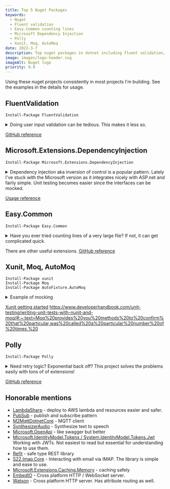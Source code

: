 ```yaml
---
title: Top 5 Nuget Packages 
keywords:
  - Nuget
  - Fluent validation
  - Easy.Common counting lines
  - Microsoft Dependency Injection
  - Polly
  - Xunit, Moq, AutoMoq
date: 2022-3-7
description: Top nuget packages in dotnet including fluent validation, counting lines, dependency injection, retry logic, and testing/mocking libraries.
image: images/logo-header.svg
imageAlt: Nuget logo
priority: 0.9
---
```


Using these nuget projects consistently in most projects I'm building.  See the examples in the details for usage.

## FluentValidation

    Install-Package FluentValidation

<details>
<summary>Doing user input validation can be tedious. This makes it less so.</summary>


```csharp
public class CustomerValidator: AbstractValidator<Customer> {
    public CustomerValidator() {
        RuleFor(x => x.Surname).NotEmpty();
        RuleFor(x => x.Forename).NotEmpty().WithMessage("Please specify a first name");
        RuleFor(x => x.Discount).NotEqual(0).When(x => x.HasDiscount);
        RuleFor(x => x.Address).Length(20, 250);
        RuleFor(x => x.Postcode).Must(BeAValidPostcode).WithMessage("Please specify a valid postcode");
    }

    private bool BeAValidPostcode(string postcode) {
        // custom postcode validating logic goes here
    }
}

// Usage
var customer = new Customer();
var validator = new CustomerValidator();
ValidationResult results = validator.Validate(customer);

bool success = results.IsValid;
IList<ValidationFailure> failures = results.Errors;
```

</details>

[GitHub reference](https://github.com/FluentValidation/FluentValidation)

## Microsoft.Extensions.DependencyInjection

    Install-Package Microsoft.Extensions.DependencyInjection

<details>
<summary>
Dependency injection aka inversion of control is a popular pattern.  Lately I've stuck with the Microsoft version as it integrates nicely with ASP.net and fairly simple. Unit testing becomes easier since the interfaces can be mocked.
</summary>
<br/>

In this example, a service collection is created using interfaces with corresponding  concrete implementation.  Then one service is used within a scope.

```csharp
var services = new ServiceCollection();
services.AddSingleton<IFoo>(new Foo());
services.AddScoped<IBar, Bar>();
var provider = services.BuildServiceProvider();

// usage
using var scope = _provider.CreateScope();
var instance = scope.ServiceProvider.GetService<IBar>();
```
</details>

[Usage reference](https://docs.microsoft.com/en-us/dotnet/core/extensions/dependency-injection-usage)

## Easy.Common

    Install-Package Easy.Common

<details>
<summary>Have you ever tried counting lines of a very large file? If not, it can get complicated quick.</summary>

```csharp
var file = new FileInfo("veryLargerFile.csv");
using var stream = file.OpenRead(); 
var lines = stream.CountLines();
```    

</details>

There are other useful extensions. [GitHub reference](https://github.com/NimaAra/Easy.Common)

## Xunit, Moq, AutoMoq

    Install-Package xunit
    Install-Package Moq 
    Install-Package AutoFixture.AutoMoq


<details>
<summary>Example of mocking </summary>

```csharp
    [Fact]
    public async Task Can_get_message_from_cache() {

        // Arrange
        var expected = _fixture.Create<uint>();
        _mock.Setup(x => x.Get(expected))
            .Returns(_fixture
                .Build<Message>()
                .Do(x => x.Headers.Add("UID", expected.ToString()))
                .Create());

        // Act
        var message = await _provider.GetMessageAsync(expected);

        // Assert
        Assert.Equal(expected, uint.Parse(message.Headers["UID"]));
    }
```
</details>



[Xunit getting started](https://xunit.net/docs/getting-started/netcore/cmdline)
https://www.developerhandbook.com/unit-testing/writing-unit-tests-with-nunit-and-moq/#:~:text=Moq%20provides%20you%20methods%20to%20confirm%20that%20particular,was%20called%20a%20particular%20number%20of%20times.%20


## Polly

    Install-Package Polly

<details>
<summary>Need retry logic?  Exponential back off? This project solves the problems easily with tons of of extensions!</summary>

```csharp
var retryPolicy = Policy.Handle<TransientException>()
.WaitAndRetry(retryCount: 3, sleepDurationProvider: _ => TimeSpan.FromSeconds(1));

var attempt = 0;
retryPolicy.Execute(() =>
{
    Log($"Attempt {++attempt}");
    throw new TransientException();
});
```
</details>

 [GitHub reference](https://github.com/App-vNext/Polly)


## Honorable mentions

- [LambdaSharp](https://lambdasharp.net) - deploy to AWS lambda and resources easier and safer.
- [PubSub](https://github.com/upta/pubsub) - publish and subscribe pattern
- [M2MqttDotnetCore](https://github.com/mohaqeq/paho.mqtt.m2mqtt) - MQTT client
- [SynthesizerAudio](https://www.nuget.org/packages/SynthesizerAudio/) - Synthesize text to speech
- [Microsoft.OpenApi](https://github.com/Microsoft/OpenAPI.NET) - like swagger but better
- [Microsoft.IdentityModel.Tokens / System.IdentityModel.Tokens.Jwt](https://docs.microsoft.com/en-us/dotnet/api/system.identitymodel.tokens.jwt?view=azure-dotnet)  Working with JWTs.  Not easiest to read but essential for understanding how to use them.
- [Refit](https://github.com/reactiveui/refit) - safe type REST library
- [S22.Imap.Core](https://www.nuget.org/packages/S22.Imap.Core/) - Interacting with email via IMAP.  The library is simple and ease to use.
- [Microsoft.Extensions.Caching.Memory](https://docs.microsoft.com/en-us/dotnet/core/extensions/caching) - caching safely
- [EmbedIO](https://github.com/unosquare/embedio) - Cross platform HTTP / WebSocket server.
- [Watson](https://github.com/jchristn/WatsonWebserver) - Cross platform HTTP server.  Has attribute routing as well.